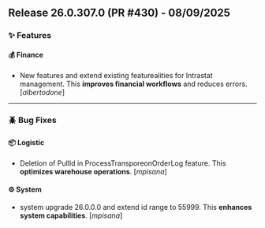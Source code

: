 ## Release 26.0.307.0 (PR #430) - 08/09/2025
### ✨ Features

#### 💰 Finance
  * New features and extend existing featurealities for Intrastat management. This **improves financial workflows** and reduces errors. [*albertodone*]

---
### 🪲 Bug Fixes

#### 📦 Logistic
  * Deletion of PullId in ProcessTransporeonOrderLog feature. This **optimizes warehouse operations**. [*mpisana*]

#### ⚙️ System
  * system upgrade 26.0.0.0 and extend id range to 55999. This **enhances system capabilities**. [*mpisana*]

